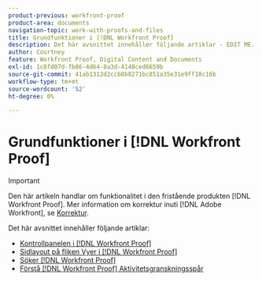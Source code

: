 ```yaml
---
product-previous: workfront-proof
product-area: documents
navigation-topic: work-with-proofs-and-files
title: Grundfunktioner i [!DNL Workfront Proof]
description: Det här avsnittet innehåller följande artiklar - EDIT ME.
author: Courtney
feature: Workfront Proof, Digital Content and Documents
exl-id: 1c8fd07d-fb86-4d64-8a3d-4148ced6659b
source-git-commit: 41ab1312d2ccb8b8271bc851a35e31e9ff18c16b
workflow-type: tm+mt
source-wordcount: '52'
ht-degree: 0%

---
```


# Grundfunktioner i [!DNL Workfront Proof]

>[!IMPORTANT]
>
>Den här artikeln handlar om funktionalitet i den fristående produkten [!DNL Workfront Proof]. Mer information om korrektur inuti [!DNL Adobe Workfront], se [Korrektur](../../../review-and-approve-work/proofing/proofing.md).

Det här avsnittet innehåller följande artiklar:

* [Kontrollpanelen i [!DNL Workfront Proof]](../../../workfront-proof/wp-work-proofsfiles/basic-features/dashboard.md)
* [Sidlayout på fliken Vyer i [!DNL Workfront Proof]](../../../workfront-proof/wp-work-proofsfiles/basic-features/page-layout-view.md)
* [Söker [!DNL Workfront Proof]](../../../workfront-proof/wp-work-proofsfiles/basic-features/search.md)
* [Förstå [!DNL Workfront Proof] Aktivitetsgranskningsspår](../../../workfront-proof/wp-work-proofsfiles/basic-features/activity-audit-trail.md)
